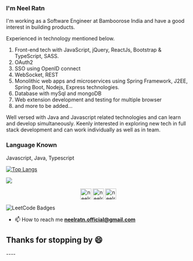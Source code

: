<!-- ### Hi there 👋
-->
<!--
**neelra8n/neelra8n** is a ✨ _special_ ✨ repository because its `README.md` (this file) appears on your GitHub profile.-->

<h3 align="left">I'm Neel Ratn</h3>
<p align="left">
I'm working as a Software Engineer at Bamboorose India and have a good interest in building products.

Experienced in technology mentioned below.
1. Front-end tech with JavaScript, jQuery, ReactJs, Bootstrap & TypeScript, SASS.
2. OAuth2
3. SSO using OpenID connect
4. WebSocket, REST
4. Monolithic web apps and microservices using Spring Framework, J2EE, Spring Boot, Nodejs, Express technologies. 
5. Database with mySql and mongoDB
7. Web extension development and testing for multiple browser
8. and more to be added...

Well versed with Java and Javascript related technologies and can learn and develop simultaneously.
Keenly interested in exploring new tech in full stack development and can work individually as well as in team.
</p>

<h3 align="left">Language Known</h3>
<p align="left">Javascript, Java, Typescript</p>

[![Top Langs](https://github-readme-stats.vercel.app/api/top-langs/?username=neelra8n)](https://github.com/neelra8n/github-readme-stats)

![](https://leetcard.jacoblin.cool/neelratn)

<p align="center">
<a href="https://www.linkedin.com/in/neel-ratn-353b60169/" target="blank"><img align="center" src="https://cdn.jsdelivr.net/npm/simple-icons@3.0.1/icons/linkedin.svg" alt="neelratn" height="30" width="30" /></a>
<a href="https://fb.com/neelratn100" target="blank"><img align="center" src="https://cdn.jsdelivr.net/npm/simple-icons@3.0.1/icons/facebook.svg" alt="neelratn" height="30" width="30" /></a>
<a href="https://instagram.com/indianghumakkad" target="blank"><img align="center" src="https://cdn.jsdelivr.net/npm/simple-icons@3.0.1/icons/instagram.svg" alt="neelratn" height="30" width="30" /></a>
</p>

![LeetCode Badges](https://leetcode-badge-showcase.vercel.app/api?username=neelratn&theme=dark&filter=comp)

- 📫 How to reach me **neelratn.official@gmail.com**
<h2>Thanks for stopping by 😄</h2>
----
